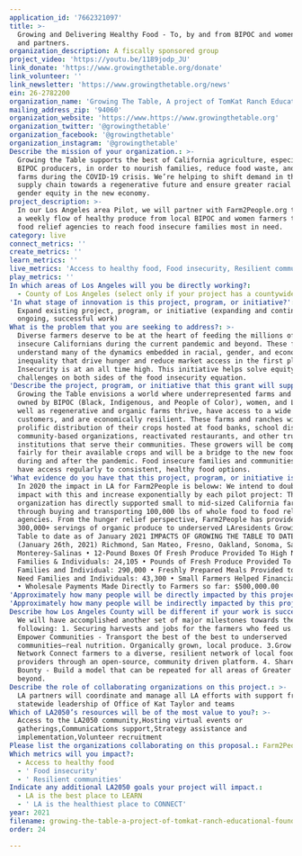 ```yaml
---
application_id: '7662321097'
title: >-
  Growing and Delivering Healthy Food - To, by and from BIPOC and women farmers
  and partners.
organization_description: A fiscally sponsored group
project_video: 'https://youtu.be/1189jodp_JU'
link_donate: 'https://www.growingthetable.org/donate'
link_volunteer: ''
link_newsletter: 'https://www.growingthetable.org/news'
ein: 26-2782200
organization_name: 'Growing The Table, A project of TomKat Ranch Educational Foundation'
mailing_address_zip: '94060'
organization_website: 'https://www.https://www.growingthetable.org'
organization_twitter: '@growingthetable'
organization_facebook: '@growingthetable'
organization_instagram: '@growingthetable'
Describe the mission of your organization.: >-
  Growing the Table supports the best of California agriculture, especially
  BIPOC producers, in order to nourish families, reduce food waste, and save
  farms during the COVID-19 crisis. We’re helping to shift demand in the food
  supply chain towards a regenerative future and ensure greater racial and
  gender equity in the new economy.
project_description: >-
  In our Los Angeles area Pilot, we will partner with Farm2People.org to create
  a weekly flow of healthy produce from local BIPOC and women farmers through
  food relief agencies to reach food insecure families most in need.
category: live
connect_metrics: ''
create_metrics: ''
learn_metrics: ''
live_metrics: 'Access to healthy food, Food insecurity, Resilient communities'
play_metrics: ''
In which areas of Los Angeles will you be directly working?:
  - County of Los Angeles (select only if your project has a countywide benefit)
'In what stage of innovation is this project, program, or initiative?': >-
  Expand existing project, program, or initiative (expanding and continuing
  ongoing, successful work)
What is the problem that you are seeking to address?: >-
  Diverse farmers deserve to be at the heart of feeding the millions of food
  insecure Californians during the current pandemic and beyond. These farmers
  understand many of the dynamics embedded in racial, gender, and economic
  inequality that drive hunger and reduce market access in the first place. Food
  Insecurity is at an all time high. This initiative helps solve equity
  challenges on both sides of the food insecurity equation.
'Describe the project, program, or initiative that this grant will support to address the problem identified.': >-
  Growing the Table envisions a world where underrepresented farms and ranches
  owned by BIPOC (Black, Indigenous, and People of Color), women, and LGBTQ+, as
  well as regenerative and organic farms thrive, have access to a wide array of
  customers, and are economically resilient. These farms and ranches will have
  prolific distribution of their crops hosted at food banks, school districts,
  community-based organizations, reactivated restaurants, and other trusted
  institutions that serve their communities. These growers will be compensated
  fairly for their available crops and will be a bridge to the new food economy
  during and after the pandemic. Food insecure families and communities will
  have access regularly to consistent, healthy food options.
'What evidence do you have that this project, program, or initiative is or will be successful, and how will you define and measure success?': >-
  In 2020 the impact in LA for Farm2People is beloww: We intend to double the
  impact with this and increase exponentially by each pilot project: The
  organization has directly supported small to mid-sized California farms
  through buying and transporting 100,000 lbs of whole food to food relief
  agencies. From the hunger relief perspective, Farm2People has provided
  300,000+ servings of organic produce to underserved LAresidents Growing the
  Table to date as of January 2021 IMPACTS OF GROWING THE TABLE TO DATE:
  (January 26th, 2021) Richmond, San Mateo, Fresno, Oakland, Sonoma, Sacramento,
  Monterey-Salinas • 12-Pound Boxes Of Fresh Produce Provided To High Need
  Families & Individuals: 24,105 • Pounds of Fresh Produce Provided To High Need
  Families and Individual: 290,000 • Freshly Prepared Meals Provided to High
  Need Families and Individuals: 43,300 • Small Farmers Helped Financially: 158
  • Wholesale Payments Made Directly to Farmers so far: $500,000.00
'Approximately how many people will be directly impacted by this project, program, or initiative?': '500'
'Approximately how many people will be indirectly impacted by this project, program, or initiative?': ''
Describe how Los Angeles County will be different if your work is successful.: >-
  We will have accomplished another set of major milestones towards the
  following: 1. Securing harvests and jobs for the farmers who feed us. 2.
  Empower Communities - Transport the best of the best to underserved
  communities—real nutrition. Organically grown, local produce. 3.Grow the
  Network Connect farmers to a diverse, resilient network of local food
  providers through an open-source, community driven platform. 4. Share the
  Bounty - Build a model that can be repeated for all areas of Greater LA and
  beyond.
Describe the role of collaborating organizations on this project.: >-
  LA partners will coordinate and manage all LA efforts with support from the
  statewide leadership of Office of Kat Taylor and teams
Which of LA2050’s resources will be of the most value to you?: >-
  Access to the LA2050 community,Hosting virtual events or
  gatherings,Communications support,Strategy assistance and
  implementation,Volunteer recruitment
Please list the organizations collaborating on this proposal.: Farm2People - Los Angeles
Which metrics will you impact?:
  - Access to healthy food
  - ' Food insecurity'
  - ' Resilient communities'
Indicate any additional LA2050 goals your project will impact.:
  - LA is the best place to LEARN
  - ' LA is the healthiest place to CONNECT'
year: 2021
filename: growing-the-table-a-project-of-tomkat-ranch-educational-foundation
order: 24

---
```

